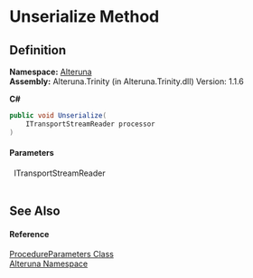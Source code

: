 # Unserialize Method




## Definition
**Namespace:** <a href="N_Alteruna">Alteruna</a>  
**Assembly:** Alteruna.Trinity (in Alteruna.Trinity.dll) Version: 1.1.6

**C#**
``` C#
public void Unserialize(
	ITransportStreamReader processor
)
```



#### Parameters
<dl><dt>  ITransportStreamReader</dt><dd> </dd></dl>

## See Also


#### Reference
<a href="T_Alteruna_ProcedureParameters">ProcedureParameters Class</a>  
<a href="N_Alteruna">Alteruna Namespace</a>  
